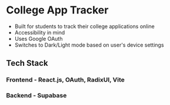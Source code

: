 # College App Tracker    
- Built for students to track their college applications online
- Accessibility in mind
- Uses Google OAuth
- Switches to Dark/Light mode based on user's device settings

## Tech Stack
### Frontend - React.js, OAuth, RadixUI, Vite
### Backend - Supabase
